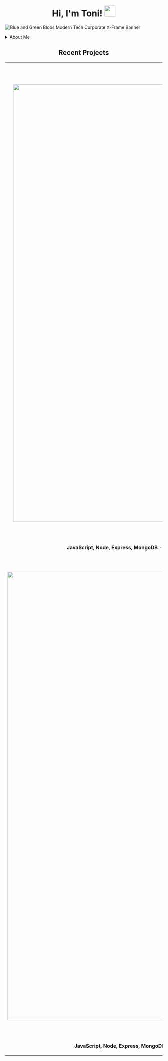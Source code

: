 <h1 align="center">Hi, I'm Toni! <img src="https://media.giphy.com/media/hvRJCLFzcasrR4ia7z/giphy.gif" width="35"></h1>


![Blue and Green Blobs Modern Tech Corporate X-Frame Banner](https://user-images.githubusercontent.com/100317017/203213505-48794edf-1fa2-4e0b-87dc-87b24fe383d5.png)


 <details>
<summary>About Me</summary>
<br>
I am a full stack software engineer experienced in JavaScript, Node, React, and MongoDB. I love to solve problems by programming. I am passionate about using technology to solve problems and building semantically structured full stack web applications.
</details>

  <!-- <a href="https://twitter.com/tonistechtalk">
    <img src="https://img.shields.io/badge/Twitter-blue?style=for-the-badge&logo=twitter&logoColor=white" alt="Twitter Badge"/>
  </a>
</div>
![JavaScript](https://img.shields.io/badge/javascript-%23323330.svg?style=for-the-badge&logo=javascript&logoColor=%23F7DF1E)![React](https://img.shields.io/badge/react-%2320232a.svg?style=for-the-badge&logo=react&logoColor=%2361DAFB)![NodeJS](https://img.shields.io/badge/node.js-6DA55F?style=for-the-badge&logo=node.js&logoColor=white)!![MongoDB](https://img.shields.io/badge/MongoDB-%234ea94b.svg?style=for-the-badge&logo=mongodb&logoColor=white) -->

<h2 align="center"> Recent Projects </h2>
<div align="center">
<table>
<tr>
<td width="50%">
<h3 align="center" color="white">Crypto Connect</h2>
<div align="center" > 
  <img width="1400" alt="CryptoConnect" src="https://user-images.githubusercontent.com/100317017/204716579-c7f8654a-5ed9-4a1e-a67e-fab2c854864b.png">

<a href='https://cryptoconnect.netlify.app/'> 
</a>
<br>
<br>
<p>
  <a href="https://github.com/toniwilliams1/crypto-connect" target="_blank"> 
<img src="https://img.shields.io/badge/Code-black?style=for-the-badge&logo=github"/>
<a href="https://crpyotconnect.app/" target="_blank">
<img src="https://img.shields.io/badge/-website-green?style=for-the-badge&color=cb7e67"/>
</a>
</p>
<p><strong> JavaScript, Node, Express, MongoDB</strong> - Full stack web application where you can log in via Coinbase and stay updated on the latest assets.</p>
</div>
  <h3 align="center" color="white">Legal Discovery Checklist</h2>
<div align="center"   
<a href='https://github.com/toniwilliams01/levelground-MMA'> 
</a>
 <img width="1435" alt="prosecutorialchecklist" src="https://user-images.githubusercontent.com/100317017/205556833-72b2dfd7-612d-4026-b0f9-66897b333336.png">

<br>
<br>
<p>
  <a href="https://github.com/toniwilliams1/levelground-mma" target="_blank">
<img src="https://img.shields.io/badge/Code-black?style=for-the-badge&logo=github"/>
<a href="https://github.com/toniwilliams1/levelground-mma" target="_blank">
<img src="https://img.shields.io/badge/-website-green?style=for-the-badge&color=cb7e67"/>
</a>
</p>
<p><strong> JavaScript, Node, Express, MongoDB </strong> - Full stack web application where employees can track cases and discovery requests for trial.
</td>
<td width="50%">
<h3 align="center" color="white">City Spaces</h2>
<div align="center" >  
<img width="1437" alt="cityspacehome" src="https://user-images.githubusercontent.com/100317017/205557131-acd10434-eb11-4694-8228-3769d2573e97.png">




<a href='https://toniwilliams.netlify.app'>
</a>
<br>
<br>
<p>
<a href="https://toniwilliams.netlify.app" target="_blank">
<img src="https://img.shields.io/badge/Code-black?style=for-the-badge&logo=github"/>
</a>  
<a href="https://toniwilliams.netlify.app" target="_blank">
<img src="https://img.shields.io/badge/-website-green?style=for-the-badge&color=cb7e67"/>
</a>
</p>
<p><strong> JavaScript, Node, Express, MongoDB </strong> - Full stack web application where you can get information on volunteer opportunities around New York City, save the opportunities you'd like to volunteer, and facilitate reflection discussions.</p>
</div>
  <h3 align="center" color="white">Top Shot</h2>
<div align="center >  
<a href='https://nasas-astronomy-picture-of-the-day.netlify.app/'>
</a>
<!-- https://user-images.githubusercontent.com/100317017/201561706-cff21eeb-cab1-4557-8d86-cbffa6ba27e3.mov -->
<br>
<br>
<p>
<a href="https://github.com/toniwilliams1/NASA-Astronomy-Picture-Of-The-Day" target="_blank">
<img src="https://img.shields.io/badge/Code-black?style=for-the-badge&logo=github"/>
</a>  
<a href="nasas-astronomy-picture-of-the-day.netlify.app/" target="_blank">
<img src="https://img.shields.io/badge/-website-green?style=for-the-badge&color=cb7e67"/>
</a>
</p>
<p><strong>JavaScript, HTML5, CSS3</strong> -A fully modern, beautiful, and responsive website for this locall photographer's portfolio site.</p>
</div>
</table>
  


  
